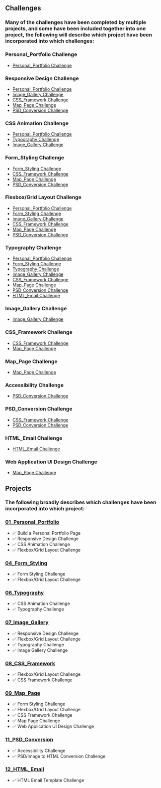 ## Challenges

### Many of the challenges have been completed by multiple projects, and some have been included together into one project, the following will describe which project have been incorporated into which challenges:

### Personal_Portfolio Challenge

- [Personal_Portfolio Challenge](#01_Personal_Portfolio)

### Responsive Design Challenge

- [Personal_Portfolio Challenge](#01_Personal_Portfolio)
- [Image_Gallery Challenge](#07_Image_Gallery)
- [CSS_Framework Challenge](#08_Css_Framework)
- [Map_Page Challenge](#09_Map_Page)
- [PSD_Conversion Challenge](#11_Psd_Conversion)

### CSS Animation Challenge

- [Personal_Portfolio Challenge](#01_Personal_Portfolio)
- [Typography Challenge](#06_Typography)
- [Image_Gallery Challenge](#07_Image_Gallery)

### Form_Styling Challenge

- [Form_Styling Challenge](#04_Form_Styling)
- [CSS_Framework Challenge](#08_Css_Framework)
- [Map_Page Challenge](#09_Map_Page)
- [PSD_Conversion Challenge](#11_Psd_Conversion)

### Flexbox/Grid Layout Challenge

- [Personal_Portfolio Challenge](#01_Personal_Portfolio)
- [Form_Styling Challenge](#04_Form_Styling)
- [Image_Gallery Challenge](#07_Image_Gallery)
- [CSS_Framework Challenge](#08_Css_Framework)
- [Map_Page Challenge](#09_Map_Page)
- [PSD_Conversion Challenge](#11_Psd_Conversion)

### Typography Challenge

- [Personal_Portfolio Challenge](#01_Personal_Portfolio)
- [Form_Styling Challenge](#04_Form_Styling)
- [Typography Challenge](#06_Typography)
- [Image_Gallery Challenge](#07_Image_Gallery)
- [CSS_Framework Challenge](#08_Css_Framework)
- [Map_Page Challenge](#09_Map_Page)
- [PSD_Conversion Challenge](#11_Psd_Conversion)
- [HTML_Email Challenge](#12_Html_Email)

### Image_Gallery Challenge

- [Image_Gallery Challenge](#07_Image_Gallery)

### CSS_Framework Challenge

- [CSS_Framework Challenge](#08_Css_Framework)
- [Map_Page Challenge](#09_Map_Page)

### Map_Page Challenge

- [Map_Page Challenge](#09_Map_Page)

### Accessibility Challenge

- [PSD_Conversion Challenge](#11_Psd_Conversion)

### PSD_Conversion Challenge

- [CSS_Framework Challenge](#08_Css_Framework)
- [PSD_Conversion Challenge](#11_Psd_Conversion)

### HTML_Email Challenge

- [HTML_Email Challenge](#12_Html_Email)

### Web Application UI Design Challenge

- [Map_Page Challenge](#09_Map_Page)

## Projects

### The following broadly describes which challenges have been incorporated into which project:

### [01_Personal_Portfolio](htmlcss_coding_challenges/01_Personal_Portfolio)

- ✅ Build a Personal Portfolio Page
- ✅ Responsive Design Challenge
- ✅ CSS Animation Challenge
- ✅ Flexbox/Grid Layout Challenge

### [04_Form_Styling](htmlcss_coding_challenges/04_Form_Styling)

- ✅ Form Styling Challenge
- ✅ Flexbox/Grid Layout Challenge

### [06_Typography](htmlcss_coding_challenges/06_Typography)

- ✅ CSS Animation Challenge
- ✅ Typography Challenge

### [07_Image_Gallery](htmlcss_coding_challenges/07_Image_Gallery)

- ✅ Responsive Design Challenge
- ✅ Flexbox/Grid Layout Challenge
- ✅ Typography Challenge
- ✅ Image Gallery Challenge

### [08_CSS_Framework](htmlcss_coding_challenges/08_CSS_Framework)

- ✅ Flexbox/Grid Layout Challenge
- ✅ CSS Framework Challenge

### [09_Map_Page](htmlcss_coding_challenges/09_Map_Page)

- ✅ Form Styling Challenge
- ✅ Flexbox/Grid Layout Challenge
- ✅ CSS Framework Challenge
- ✅ Map Page Challenge
- ✅ Web Application UI Design Challenge

### [11_PSD_Conversion](htmlcss_coding_challenges/11_PSD_Conversion)

- ✅ Accessibility Challenge
- ✅ PSD/Image to HTML Conversion Challenge

### [12_HTML_Email](htmlcss_coding_challenges/12_HTML_Email)

- ✅ HTML Email Template Challenge
